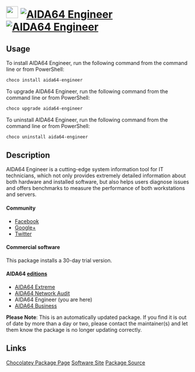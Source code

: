 ﻿# <img src="https://cdn.jsdelivr.net/gh/mkevenaar/chocolatey-packages@4f65c53f100b466115e14fce7f20c8ae3a0cc838/icons/aida64-engineer.png" width="32" height="32"/> [![AIDA64 Engineer](https://img.shields.io/chocolatey/v/aida64-engineer.svg?label=AIDA64+Engineer)](https://chocolatey.org/packages/aida64-engineer) [![AIDA64 Engineer](https://img.shields.io/chocolatey/dt/aida64-engineer.svg)](https://chocolatey.org/packages/aida64-engineer)

## Usage
To install AIDA64 Engineer, run the following command from the command line or from PowerShell:
```powershell
choco install aida64-engineer
```

To upgrade AIDA64 Engineer, run the following command from the command line or from PowerShell:
```powershell
choco upgrade aida64-engineer
```

To uninstall AIDA64 Engineer, run the following command from the command line or from PowerShell:
```powershell
choco uninstall aida64-engineer
```

## Description
AIDA64 Engineer is a cutting-edge system information tool for IT technicians, which not only provides extremely detailed information about both hardware and installed software, but also helps users diagnose issues and offers benchmarks to measure the performance of both workstations and servers.

#### Community
* [Facebook](https://www.facebook.com/AIDA64)
* [Google+](https://plus.google.com/+aida64)
* [Twitter](https://twitter.com/FinalWire)

#### Commercial software
This package installs a 30-day trial version.

#### AIDA64 [editions](http://www.aida64.com/compare-aida64-features)
* [AIDA64 Extreme](https://chocolatey.org/packages/aida64-extreme)
* [AIDA64 Network Audit](https://chocolatey.org/packages/aida64-networkaudit)
* AIDA64 Engineer (you are here)
* [AIDA64 Business](https://chocolatey.org/packages/aida64-business)

**Please Note**: This is an automatically updated package. If you find it is
out of date by more than a day or two, please contact the maintainer(s) and
let them know the package is no longer updating correctly.


## Links
[Chocolatey Package Page](https://chocolatey.org/packages/aida64-engineer)
[Software Site](http://www.aida64.com/products/aida64-engineer)
[Package Source](https://github.com/mkevenaar/chocolatey-packages/tree/master/automatic/aida64-engineer)

